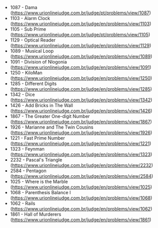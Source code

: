- 1087 - Dama (https://www.urionlinejudge.com.br/judge/pt/problems/view/1087)
- 1103 - Alarm Clock (https://www.urionlinejudge.com.br/judge/en/problems/view/1103) 
- 1105 - Sub Prime (https://www.urionlinejudge.com.br/judge/pt/problems/view/1105)
- 1129 - Optical Reader (https://www.urionlinejudge.com.br/judge/en/problems/view/1129) 
- 1089 - Musical Loop (https://www.urionlinejudge.com.br/judge/en/problems/view/1089)
- 1091 - Division of Nlogonia (https://www.urionlinejudge.com.br/judge/en/problems/view/1091)
- 1250 - KiloMan (https://www.urionlinejudge.com.br/judge/en/problems/view/1250)
- 1285 - Different Digits (https://www.urionlinejudge.com.br/judge/en/problems/view/1285)
- 1342 - Dice (https://www.urionlinejudge.com.br/judge/en/problems/view/1342)
- 1426 - Add Bricks in The Wall (https://www.urionlinejudge.com.br/judge/en/problems/view/1426)
- 1867 - The Greater One-digit Number (https://www.urionlinejudge.com.br/judge/en/problems/view/1867)
- 1926 - Marianne and The Twin Cousins (https://www.urionlinejudge.com.br/judge/en/problems/view/1926)
- 1221 - Fast Prime Number (https://www.urionlinejudge.com.br/judge/en/problems/view/1221)
- 1323 - Feynman (https://www.urionlinejudge.com.br/judge/en/problems/view/1323)
- 2232 - Pascal's Triangle (https://www.urionlinejudge.com.br/judge/en/problems/view/2232)
- 2584 - Pentagon (https://www.urionlinejudge.com.br/judge/en/problems/view/2584)
- 1025 - Where is the Marble (https://www.urionlinejudge.com.br/judge/en/problems/view/1025)
- 1068 - Parenthesis Balance I (https://www.urionlinejudge.com.br/judge/en/problems/view/1068)
- 1062 - Rails (https://www.urionlinejudge.com.br/judge/en/problems/view/1062)
- 1861 - Hall of Murderers (https://www.urionlinejudge.com.br/judge/en/problems/view/1861)
